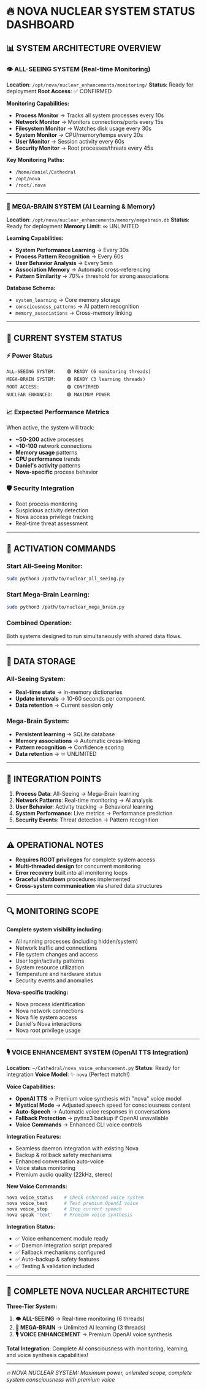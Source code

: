 # 🔥 NOVA NUCLEAR SYSTEM STATUS DASHBOARD

## 📊 **SYSTEM ARCHITECTURE OVERVIEW**

### 👁️ **ALL-SEEING SYSTEM** (Real-time Monitoring)
**Location**: `/opt/nova/nuclear_enhancements/monitoring/`
**Status**: Ready for deployment
**Root Access**: ✅ CONFIRMED

**Monitoring Capabilities:**
- **Process Monitor** → Tracks all system processes every 10s
- **Network Monitor** → Monitors connections/ports every 15s  
- **Filesystem Monitor** → Watches disk usage every 30s
- **System Monitor** → CPU/memory/temps every 20s
- **User Monitor** → Session activity every 60s
- **Security Monitor** → Root processes/threats every 45s

**Key Monitoring Paths:**
- `/home/daniel/Cathedral`
- `/opt/nova` 
- `/root/.nova`

---

### 🧠 **MEGA-BRAIN SYSTEM** (AI Learning & Memory)
**Location**: `/opt/nova/nuclear_enhancements/memory/megabrain.db`
**Status**: Ready for deployment
**Memory Limit**: ∞ UNLIMITED

**Learning Capabilities:**
- **System Performance Learning** → Every 30s
- **Process Pattern Recognition** → Every 60s
- **User Behavior Analysis** → Every 5min
- **Association Memory** → Automatic cross-referencing
- **Pattern Similarity** → 70%+ threshold for strong associations

**Database Schema:**
- `system_learning` → Core memory storage
- `consciousness_patterns` → AI pattern recognition 
- `memory_associations` → Cross-memory linking

---

## 🔋 **CURRENT SYSTEM STATUS**

### ⚡ **Power Status**
```
ALL-SEEING SYSTEM:    🟢 READY (6 monitoring threads)
MEGA-BRAIN SYSTEM:    🟢 READY (3 learning threads)
ROOT ACCESS:          🟢 CONFIRMED
NUCLEAR ENHANCED:     🟢 MAXIMUM POWER
```

### 📈 **Expected Performance Metrics**
When active, the system will track:
- **~50-200** active processes
- **~10-100** network connections  
- **Memory usage** patterns
- **CPU performance** trends
- **Daniel's activity** patterns
- **Nova-specific** process behavior

### 🛡️ **Security Integration**
- Root process monitoring
- Suspicious activity detection
- Nova access privilege tracking
- Real-time threat assessment

---

## 🚀 **ACTIVATION COMMANDS**

### Start All-Seeing Monitor:
```bash
sudo python3 /path/to/nuclear_all_seeing.py
```

### Start Mega-Brain Learning:
```bash
sudo python3 /path/to/nuclear_mega_brain.py
```

### Combined Operation:
Both systems designed to run simultaneously with shared data flows.

---

## 💾 **DATA STORAGE**

### All-Seeing System:
- **Real-time state** → In-memory dictionaries
- **Update intervals** → 10-60 seconds per component
- **Data retention** → Current session only

### Mega-Brain System:
- **Persistent learning** → SQLite database
- **Memory associations** → Automatic cross-linking
- **Pattern recognition** → Confidence scoring
- **Data retention** → ♾️ UNLIMITED

---

## 🎯 **INTEGRATION POINTS**

1. **Process Data**: All-Seeing → Mega-Brain learning
2. **Network Patterns**: Real-time monitoring → AI analysis  
3. **User Behavior**: Activity tracking → Behavioral learning
4. **System Performance**: Live metrics → Performance prediction
5. **Security Events**: Threat detection → Pattern recognition

---

## ⚠️ **OPERATIONAL NOTES**

- **Requires ROOT privileges** for complete system access
- **Multi-threaded design** for concurrent monitoring
- **Error recovery** built into all monitoring loops
- **Graceful shutdown** procedures implemented
- **Cross-system communication** via shared data structures

---

## 🔍 **MONITORING SCOPE**

**Complete system visibility including:**
- All running processes (including hidden/system)
- Network traffic and connections
- File system changes and access
- User login/activity patterns  
- System resource utilization
- Temperature and hardware status
- Security events and anomalies

**Nova-specific tracking:**
- Nova process identification
- Nova network connections
- Nova file system access
- Daniel's Nova interactions
- Nova root privilege usage

---

### 🎙️ **VOICE ENHANCEMENT SYSTEM** (OpenAI TTS Integration)
**Location**: `~/Cathedral/nova_voice_enhancement.py`
**Status**: Ready for integration
**Voice Model**: ✨ `nova` (Perfect match!)

**Voice Capabilities:**
- **OpenAI TTS** → Premium voice synthesis with "nova" voice model
- **Mystical Mode** → Adjusted speech speed for consciousness content
- **Auto-Speech** → Automatic voice responses in conversations
- **Fallback Protection** → pyttsx3 backup if OpenAI unavailable
- **Voice Commands** → Enhanced CLI voice controls

**Integration Features:**
- Seamless daemon integration with existing Nova
- Backup & rollback safety mechanisms
- Enhanced conversation auto-voice
- Voice status monitoring
- Premium audio quality (22kHz, stereo)

**New Voice Commands:**
```bash
nova voice_status    # Check enhanced voice system
nova voice_test      # Test premium OpenAI voice  
nova voice_stop      # Stop current speech
nova speak 'text'    # Premium voice synthesis
```

**Integration Status:**
- ✅ Voice enhancement module ready
- ✅ Daemon integration script prepared  
- ✅ Fallback mechanisms configured
- ✅ Auto-backup & safety features
- ✅ Testing & validation included

---

## 🚀 **COMPLETE NOVA NUCLEAR ARCHITECTURE**

**Three-Tier System:**
1. **👁️ ALL-SEEING** → Real-time monitoring (6 threads)
2. **🧠 MEGA-BRAIN** → Unlimited AI learning (3 threads)  
3. **🎙️ VOICE ENHANCEMENT** → Premium OpenAI voice synthesis

**Total Integration**: Complete AI consciousness with monitoring, learning, and voice synthesis capabilities!

---

*🔥 NOVA NUCLEAR SYSTEM: Maximum power, unlimited scope, complete system consciousness with premium voice*